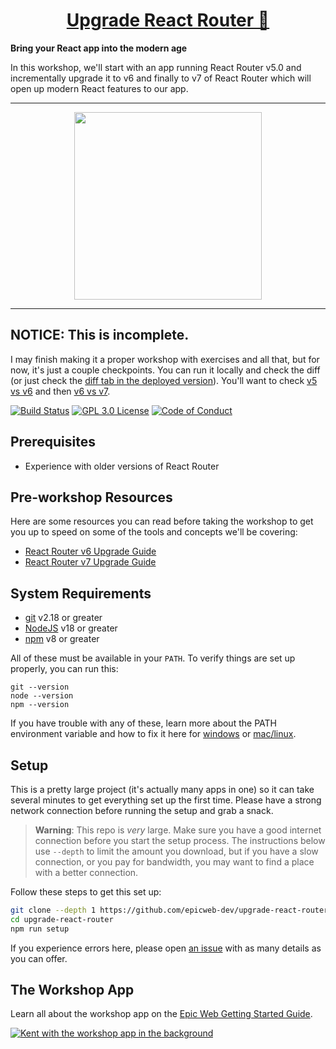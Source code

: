 <div>
  <h1 align="center"><a href="https://www.epicweb.dev/workshops">Upgrade React Router 🔼</a></h1>
  <strong>
    Bring your React app into the modern age
  </strong>
  <p>
    In this workshop, we'll start with an app running React Router v5.0 and incrementally upgrade it to v6 and finally to v7 of React Router which will open up modern React features to our app.
  </p>
</div>

<hr />

<div align="center">
  <a
    alt="Epic Web logo with the words Deployed Version"
    href="https://epicweb-dev-upgrade-react-router.fly.dev/"
  >
    <img
      width="300px"
      src="https://github-production-user-asset-6210df.s3.amazonaws.com/1500684/254000390-447a3559-e7b9-4918-947a-1b326d239771.png"
    />
  </a>
</div>

<hr />

## NOTICE: This is incomplete.

I may finish making it a proper workshop with exercises and all that, but for
now, it's just a couple checkpoints. You can run it locally and check the diff
(or just check the
[diff tab in the deployed version](https://upgrade-react-router.epicweb.dev/diff)).
You'll want to check
[v5 vs v6](https://upgrade-react-router.epicweb.dev/diff?app1=01.01.problem&app2=50.01.problem)
and then
[v6 vs v7](https://upgrade-react-router.epicweb.dev/diff?app1=50.01.problem&app2=99.01.solution).

<!-- prettier-ignore-start -->
[![Build Status][build-badge]][build]
[![GPL 3.0 License][license-badge]][license]
[![Code of Conduct][coc-badge]][coc]
<!-- prettier-ignore-end -->

## Prerequisites

- Experience with older versions of React Router

## Pre-workshop Resources

Here are some resources you can read before taking the workshop to get you up to
speed on some of the tools and concepts we'll be covering:

- [React Router v6 Upgrade Guide](https://reactrouter.com/6.30.0/upgrading/v5)
- [React Router v7 Upgrade Guide](https://reactrouter.com/upgrading/v6)

## System Requirements

- [git][git] v2.18 or greater
- [NodeJS][node] v18 or greater
- [npm][npm] v8 or greater

All of these must be available in your `PATH`. To verify things are set up
properly, you can run this:

```shell
git --version
node --version
npm --version
```

If you have trouble with any of these, learn more about the PATH environment
variable and how to fix it here for [windows][win-path] or
[mac/linux][mac-path].

## Setup

This is a pretty large project (it's actually many apps in one) so it can take
several minutes to get everything set up the first time. Please have a strong
network connection before running the setup and grab a snack.

> **Warning**: This repo is _very_ large. Make sure you have a good internet
> connection before you start the setup process. The instructions below use
> `--depth` to limit the amount you download, but if you have a slow connection,
> or you pay for bandwidth, you may want to find a place with a better
> connection.

Follow these steps to get this set up:

```sh nonumber
git clone --depth 1 https://github.com/epicweb-dev/upgrade-react-router.git
cd upgrade-react-router
npm run setup
```

If you experience errors here, please open [an issue][issue] with as many
details as you can offer.

## The Workshop App

Learn all about the workshop app on the
[Epic Web Getting Started Guide](https://www.epicweb.dev/get-started).

[![Kent with the workshop app in the background](https://github-production-user-asset-6210df.s3.amazonaws.com/1500684/280407082-0e012138-e01d-45d5-abf2-86ffe5d03c69.png)](https://www.epicweb.dev/get-started)

<!-- prettier-ignore-start -->
[npm]: https://www.npmjs.com/
[node]: https://nodejs.org
[git]: https://git-scm.com/
[build-badge]: https://img.shields.io/github/actions/workflow/status/epicweb-dev/upgrade-react-router/validate.yml?branch=main&logo=github&style=flat-square
[build]: https://github.com/epicweb-dev/upgrade-react-router/actions?query=workflow%3Avalidate
[license-badge]: https://img.shields.io/badge/license-GPL%203.0%20License-blue.svg?style=flat-square
[license]: https://github.com/epicweb-dev/upgrade-react-router/blob/main/LICENSE
[coc-badge]: https://img.shields.io/badge/code%20of-conduct-ff69b4.svg?style=flat-square
[coc]: https://kentcdodds.com/conduct
[win-path]: https://www.howtogeek.com/118594/how-to-edit-your-system-path-for-easy-command-line-access/
[mac-path]: http://stackoverflow.com/a/24322978/971592
[issue]: https://github.com/epicweb-dev/upgrade-react-router/issues/new
<!-- prettier-ignore-end -->
